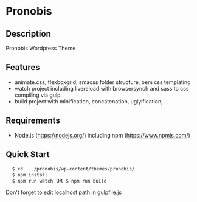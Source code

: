 # Pronobis

## Description
Pronobis Wordpress Theme

## Features
- animate.css, flexboxgrid, smacss folder structure, bem css templating
- watch project including livereload with browsersynch and sass to css compiling via gulp
- build project with minification, concatenation, uglyification, ...

## Requirements
- Node.js (https://nodejs.org/) including npm (https://www.npmjs.com/)

## Quick Start
<pre>
  <code>$ cd .../pronobis/wp-content/themes/pronobis/</code>
  <code>$ npm install</code>
  <code>$ npm run watch</code> OR <code>$ npm run build</code>
</pre>

Don't forget to edit localhost path in gulpfile.js

